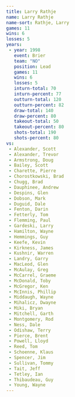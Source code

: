 ```yaml
---
title: Larry Rathje
name: Larry Rathje
name-sort: Rathje, Larry
games: 11
wins: 6
losses: 5
years:
 - year: 1998
   event: Brier
   team: "NO"
   position: Lead
   games: 11
   wins: 6
   losses: 5
   inturn-total: 70
   inturn-percent: 77
   outturn-total: 120
   outturn-percent: 82
   draw-total: 140
   draw-percent: 80
   takeout-total: 50
   takeout-percent: 80
   shots-total: 190
   shots-percent: 80
vs:
 - Alexander, Scott
 - Alexander, Trevor
 - Armstrong, Doug
 - Bailey, Scott
 - Charette, Pierre
 - Chorostkowski, Brad
 - Chugg, Brad
 - Dauphinee, Andrew
 - Despins, Glen
 - Dobson, Mark
 - Duguid, Dale
 - Fenton, Darin
 - Fetterly, Tom
 - Flemming, Paul
 - Gardeski, Larry
 - Hamilton, Wayne
 - Hemmings, Guy
 - Keefe, Kevin
 - Kirkness, James
 - Kushnir, Warren
 - Landry, Garry
 - MacLeod, Glen
 - McAulay, Greg
 - McCarrel, Graeme
 - McDonald, Toby
 - McGregor, Ken
 - McInnis, Phillip
 - Middaugh, Wayne
 - Mihalicz, Dwayne
 - Miki, Bryan
 - Mitchell, Garth
 - Montgomery, Rod
 - Ness, Dale
 - Odishaw, Terry
 - Pierce, Brent
 - Powell, Lloyd
 - Reed, Tom
 - Schoenne, Klaus
 - Spencer, Jim
 - Sullivan, Tommy
 - Tait, Jeff
 - Tetley, Ian
 - Thibaudeau, Guy
 - Young, Wayne
---
```

